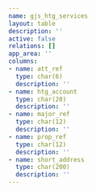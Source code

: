```yaml
---
name: gjs_htg_services
layout: table
description: ''
active: false
relations: []
app_area: ''
columns:
- name: att_ref
  type: char(6)
  description: ''
- name: htg_account
  type: char(20)
  description: ''
- name: major_ref
  type: char(12)
  description: ''
- name: prop_ref
  type: char(12)
  description: ''
- name: short_address
  type: char(200)
  description: ''
---
```


